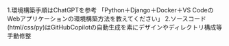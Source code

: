 1.環境構築手順はChatGPTを参考
「Python＋Django＋Docker＋VS CodeのWebアプリケーションの環境構築方法を教えてください」
2.ソースコード(html/css/py)はGitHubCopilotの自動生成を素にデザインやディレクトリ構成等手動修整
